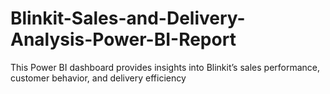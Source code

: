 # Blinkit-Sales-and-Delivery-Analysis-Power-BI-Report
This Power BI dashboard provides insights into Blinkit’s sales performance, customer behavior, and delivery efficiency
